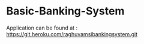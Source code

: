 # Basic-Banking-System

Application can be found at : https://git.heroku.com/raghuvamsibankingsystem.git
